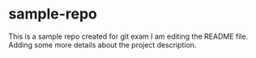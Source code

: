 # sample-repo
This is a sample repo created for git exam
I am editing the README file. Adding some more details about the project description.
